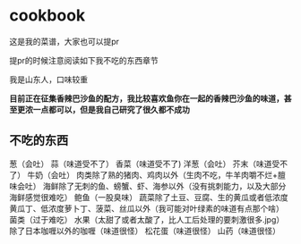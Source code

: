 # cookbook

这是我的菜谱，大家也可以提pr

提pr的时候注意阅读如下我不吃的东西章节

我是山东人，口味较重

**目前正在征集香辣巴沙鱼的配方，我比较喜欢鱼你在一起的香辣巴沙鱼的味道，甚至更浓一点都可以，但是我自己研究了很久都不成功**

## 不吃的东西

葱（会吐）
蒜（味道受不了）
香菜（味道受不了)
洋葱（会吐）
芥末（味道受不了）
牛奶（会吐）
肉类除了熟的猪肉、鸡肉以外（生肉不吃，牛羊肉嚼不烂+膻味会吐）
海鲜除了无刺的鱼、螃蟹、虾、海参以外（没有挑刺能力，以及大部分海鲜感觉很难吃）
鲍鱼（一股臭味）
蔬菜除了土豆、豆腐、生的黄瓜或者低浓度黄瓜丁、低浓度萝卜丁、菠菜、丝瓜以外（我可能对叶绿素的味道有点那个啥）
菌类（过于难吃）
水果（太甜了或者太酸了，比人工后处理的要刺激很多.jpg）
除了日本咖喱以外的咖喱（味道很怪）
松花蛋（味道很怪）
山药（味道很怪）
